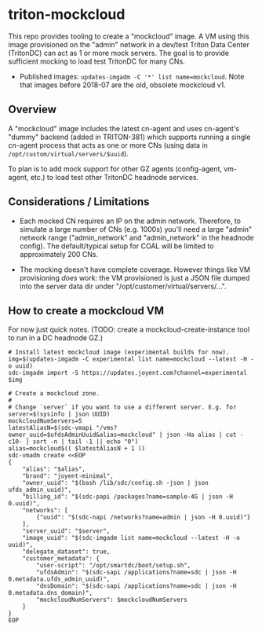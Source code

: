 # triton-mockcloud

This repo provides tooling to create a "mockcloud" image. A VM using this
image provisioned on the "admin" network in a dev/test Triton Data Center
(TritonDC) can act as 1 or more mock servers. The goal is to provide
sufficient mocking to load test TritonDC for many CNs.

- Published images: `updates-imgadm -C '*' list name=mockcloud`.
  Note that images before 2018-07 are the old, obsolete mockcloud v1.


## Overview

A "mockcloud" image includes the latest cn-agent and uses cn-agent's "dummy"
backend (added in TRITON-381) which supports running a single cn-agent
process that acts as one or more CNs (using data in
`/opt/custom/virtual/servers/$uuid`).

To plan is to add mock support for other GZ agents (config-agent, vm-agent,
etc.) to load test other TritonDC headnode services.


## Considerations / Limitations

- Each mocked CN requires an IP on the admin network. Therefore, to simulate
  a large number of CNs (e.g. 1000s) you'll need a large "admin" network
  range ("admin_network" and "admin_network" in the headnode config). The
  default/typical setup for COAL will be limited to approximately 200 CNs.

- The mocking doesn't have complete coverage. However things like VM
  provisioning *does* work: the VM provisioned is just a JSON file dumped into
  the server data dir under "/opt/customer/virtual/servers/...".


## How to create a mockcloud VM

For now just quick notes. (TODO: create a mockcloud-create-instance tool
to run in a DC headnode GZ.)

```
# Install latest mockcloud image (experimental builds for now).
img=$(updates-imgadm -C experimental list name=mockcloud --latest -H -o uuid)
sdc-imgadm import -S https://updates.joyent.com?channel=experimental $img

# Create a mockcloud zone.
#
# Change `server` if you want to use a different server. E.g. for
server=$(sysinfo | json UUID)
mockcloudNumServers=5
latestAliasN=$(sdc-vmapi "/vms?owner_uuid=$ufdsAdminUuid&alias=mockcloud" | json -Ha alias | cut -c10- | sort -n | tail -1 || echo "0")
alias=mockcloud$(( $latestAliasN + 1 ))
sdc-vmadm create <<EOP
{
    "alias": "$alias",
    "brand": "joyent-minimal",
    "owner_uuid": "$(bash /lib/sdc/config.sh -json | json ufds_admin_uuid)",
    "billing_id": "$(sdc-papi /packages?name=sample-4G | json -H 0.uuid)",
    "networks": [
        {"uuid": "$(sdc-napi /networks?name=admin | json -H 0.uuid)"}
    ],
    "server_uuid": "$server",
    "image_uuid": "$(sdc-imgadm list name=mockcloud --latest -H -o uuid)",
    "delegate_dataset": true,
    "customer_metadata": {
        "user-script": "/opt/smartdc/boot/setup.sh",
        "ufdsAdmin": "$(sdc-sapi /applications?name=sdc | json -H 0.metadata.ufds_admin_uuid)",
        "dnsDomain": "$(sdc-sapi /applications?name=sdc | json -H 0.metadata.dns_domain)",
        "mockcloudNumServers": $mockcloudNumServers
    }
}
EOP
```

